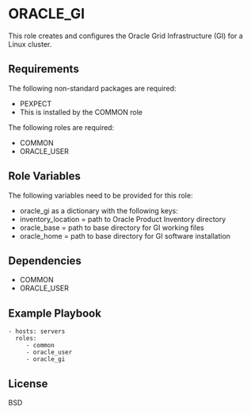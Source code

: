 ORACLE_GI
=========

This role creates and configures the Oracle Grid Infrastructure (GI) for a Linux cluster.

Requirements
------------

The following non-standard packages are required:
* PEXPECT
 * This is installed by the COMMON role

The following roles are required:
* COMMON
* ORACLE_USER

Role Variables
--------------

The following variables need to be provided for this role:
* oracle_gi as a dictionary with the following keys:
 * inventory_location = path to Oracle Product Inventory directory
 * oracle_base = path to base directory for GI working files
 * oracle_home = path to base directory for GI software installation

Dependencies
------------

* COMMON
* ORACLE_USER

Example Playbook
----------------


    - hosts: servers
      roles:
         - common
         - oracle_user
         - oracle_gi

License
-------

BSD

